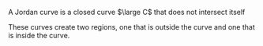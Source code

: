 A Jordan curve is a closed curve $\large C$ that does not intersect itself

These curves create two regions, one that is outside the curve and one that is inside the curve.